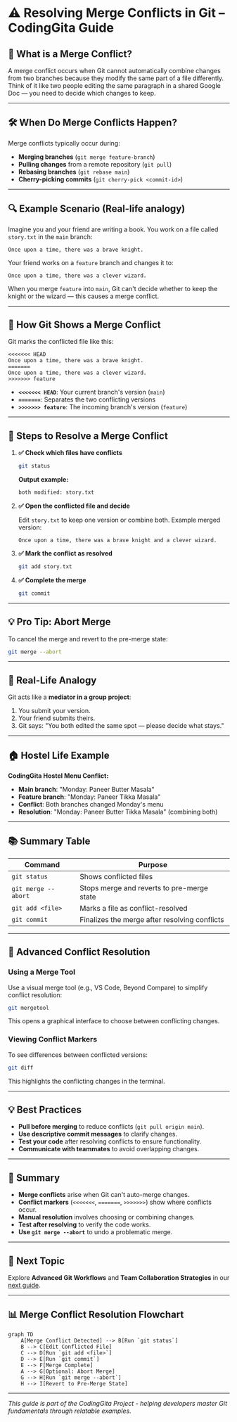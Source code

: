 # ⚠️ Resolving Merge Conflicts in Git – CodingGita Guide

## 📌 What is a Merge Conflict?

A merge conflict occurs when Git cannot automatically combine changes from two branches because they modify the same part of a file differently. Think of it like two people editing the same paragraph in a shared Google Doc — you need to decide which changes to keep.

---

## 🛠 When Do Merge Conflicts Happen?

Merge conflicts typically occur during:

- **Merging branches** (`git merge feature-branch`)
- **Pulling changes** from a remote repository (`git pull`)
- **Rebasing branches** (`git rebase main`)
- **Cherry-picking commits** (`git cherry-pick <commit-id>`)

---

## 🔍 Example Scenario (Real-life analogy)

Imagine you and your friend are writing a book. You work on a file called `story.txt` in the `main` branch:

```text
Once upon a time, there was a brave knight.
```

Your friend works on a `feature` branch and changes it to:

```text
Once upon a time, there was a clever wizard.
```

When you merge `feature` into `main`, Git can't decide whether to keep the knight or the wizard — this causes a merge conflict.

---

## 📄 How Git Shows a Merge Conflict

Git marks the conflicted file like this:

```text
<<<<<<< HEAD
Once upon a time, there was a brave knight.
=======
Once upon a time, there was a clever wizard.
>>>>>>> feature
```

- **`<<<<<<< HEAD`**: Your current branch's version (`main`)
- **`=======`**: Separates the two conflicting versions
- **`>>>>>>> feature`**: The incoming branch's version (`feature`)

---

## 🚀 Steps to Resolve a Merge Conflict

1. **✅ Check which files have conflicts**

   ```bash
   git status
   ```

   **Output example:**
   ```bash
   both modified: story.txt
   ```

2. **✅ Open the conflicted file and decide**

   Edit `story.txt` to keep one version or combine both. Example merged version:
   ```text
   Once upon a time, there was a brave knight and a clever wizard.
   ```

3. **✅ Mark the conflict as resolved**

   ```bash
   git add story.txt
   ```

4. **✅ Complete the merge**

   ```bash
   git commit
   ```

---

## 💡 Pro Tip: Abort Merge

To cancel the merge and revert to the pre-merge state:

```bash
git merge --abort
```

---

## 🎯 Real-Life Analogy

Git acts like a **mediator in a group project**:

1. You submit your version.
2. Your friend submits theirs.
3. Git says: "You both edited the same spot — please decide what stays."

---

## 🏠 Hostel Life Example

**CodingGita Hostel Menu Conflict:**

- **Main branch**: "Monday: Paneer Butter Masala"
- **Feature branch**: "Monday: Paneer Tikka Masala"
- **Conflict**: Both branches changed Monday's menu
- **Resolution**: "Monday: Paneer Butter Tikka Masala" (combining both)

---

## 📚 Summary Table

| Command              | Purpose                                      |
|----------------------|----------------------------------------------|
| `git status`         | Shows conflicted files                       |
| `git merge --abort`  | Stops merge and reverts to pre-merge state   |
| `git add <file>`     | Marks a file as conflict-resolved            |
| `git commit`         | Finalizes the merge after resolving conflicts|

---

## 🔧 Advanced Conflict Resolution

### Using a Merge Tool

Use a visual merge tool (e.g., VS Code, Beyond Compare) to simplify conflict resolution:

```bash
git mergetool
```

This opens a graphical interface to choose between conflicting changes.

### Viewing Conflict Markers

To see differences between conflicted versions:

```bash
git diff
```

This highlights the conflicting changes in the terminal.

---

## 💡 Best Practices

- **Pull before merging** to reduce conflicts (`git pull origin main`).
- **Use descriptive commit messages** to clarify changes.
- **Test your code** after resolving conflicts to ensure functionality.
- **Communicate with teammates** to avoid overlapping changes.

---

## 📝 Summary

- **Merge conflicts** arise when Git can't auto-merge changes.
- **Conflict markers** (`<<<<<<<`, `=======`, `>>>>>>>`) show where conflicts occur.
- **Manual resolution** involves choosing or combining changes.
- **Test after resolving** to verify the code works.
- **Use `git merge --abort`** to undo a problematic merge.

---

## 🚀 Next Topic

Explore **Advanced Git Workflows** and **Team Collaboration Strategies** in our [next guide](advanced-git-workflows.md).

---

## 📊 Merge Conflict Resolution Flowchart

```mermaid
graph TD
    A[Merge Conflict Detected] --> B[Run `git status`]
    B --> C[Edit Conflicted File]
    C --> D[Run `git add <file>`]
    D --> E[Run `git commit`]
    E --> F[Merge Complete]
    A --> G[Optional: Abort Merge]
    G --> H[Run `git merge --abort`]
    H --> I[Revert to Pre-Merge State]
```

---

*This guide is part of the CodingGita Project - helping developers master Git fundamentals through relatable examples.*
